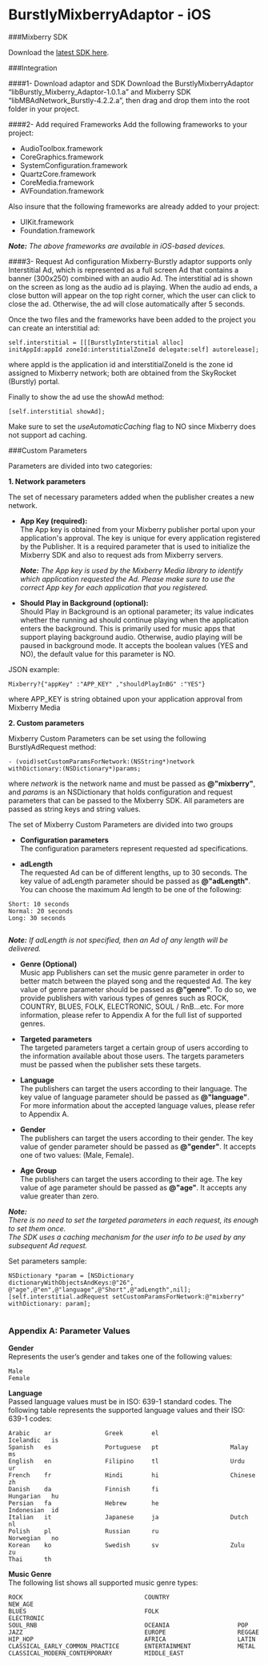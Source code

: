 BurstlyMixberryAdaptor - iOS
=======================


###Mixberry SDK

Download the [latest SDK here](https://s3.amazonaws.com/MixberryResources/libMBAdNetwork_Burstly-4.2.2.zip).

###Integration

####1- Download adaptor and SDK
Download the BurstlyMixberryAdaptor “libBurstly\_Mixberry\_Adaptor-1.0.1.a” and Mixberry SDK “libMBAdNetwork\_Burstly-4.2.2.a”, then drag and drop them into the root folder in your project.

####2- Add required Frameworks
Add the following frameworks to your project:

* AudioToolbox.framework
* CoreGraphics.framework
*	SystemConfiguration.framework
*	QuartzCore.framework
*	CoreMedia.framework
*	AVFoundation.framework

Also insure that the following frameworks are already added to your project:

*	UIKit.framework
*	Foundation.framework

<i> **Note:**
The above frameworks are available in iOS-based devices.</i>

####3- Request Ad configuration
Mixberry-Burstly adaptor supports only Interstitial Ad, which is represented as a full screen Ad that contains a banner (300x250) combined with an audio Ad. 
The interstitial ad is shown on the screen as long as the audio ad is playing. When the audio ad ends, a close button will appear on the top right corner, which the user can click to close the ad. Otherwise, the ad will close automatically after 5 seconds.

Once the two files and the frameworks have been added to the project you can create an interstitial ad:

<pre><code>self.interstitial = [[[BurstlyInterstitial alloc]
initAppId:appId zoneId:interstitialZoneId delegate:self] autorelease];
</code></pre>

where appId is the application id and interstitialZoneId is the zone id assigned to Mixberry network; both are obtained from the SkyRocket (Burstly) portal.

Finally to show the ad use the showAd method:

<pre><code>[self.interstitial showAd];</code></pre>

Make sure to set the *useAutomaticCaching* flag to NO since Mixberry does not support ad caching.


###Custom Parameters

Parameters are divided into two categories:

**1. Network parameters**

The set of necessary parameters added when the publisher creates a new network.


* **App Key (required):**<br/>
The App key is obtained from your Mixberry publisher portal upon your application's approval. The key is unique for every application registered by the Publisher.
It is a required parameter that is used to initialize the Mixberry SDK and also to request ads from Mixberry servers.



  <i>**Note:**
The App key is used by the Mixberry Media library to identify which application requested the Ad. Please make sure to use the correct App key for each application that you registered.</i>

* **Should Play in Background (optional):**<br/>
Should Play in Background is an optional parameter; its value indicates whether the running ad should continue playing when the application enters the background. This is primarily used for music apps that support playing background audio. Otherwise, audio playing will be paused in background mode. It accepts the boolean values (YES and NO), the default value for this parameter is NO. 

JSON example:
<pre><code>Mixberry?{"appKey" :"APP_KEY" ,"shouldPlayInBG" :"YES"}</code></pre>
where APP_KEY is string obtained upon your application approval from Mixberry Media

**2. Custom parameters**

Mixberry Custom Parameters can be set using the following BurstlyAdRequest method:
<pre><code>- (void)setCustomParamsForNetwork:(NSString*)network
withDictionary:(NSDictionary*)params;</code></pre>
where *network* is the network name and must be passed as **@"mixberry"**, and *params* is an NSDictionary that holds configuration and request parameters that can be passed to the Mixberry SDK. All parameters are passed as string keys and string values.

The set of Mixberry Custom Parameters are divided into two groups

*  **Configuration parameters**<br/>
The configuration parameters represent requested ad specifications.

  * **adLength** <br/>
The requested Ad can be of different lengths, up to 30 seconds. The key value of adLength parameter should be passed as **@"adLength"**. You can choose the maximum Ad length to be one of the following:
  <pre><code>Short: 10 seconds
Normal: 20 seconds
Long: 30 seconds
  </code></pre>
<i>**Note:**
If adLength is not specified, then an Ad of any length will be delivered.</i>
  * **Genre (Optional)** <br/>
  Music app Publishers can set the music genre parameter in order to better match between the played song and the requested Ad. The key value of genre parameter should be passed as **@"genre"**. To do so, we provide publishers with various types of genres such as ROCK, COUNTRY, BLUES, FOLK, ELECTRONIC, SOUL / RnB…etc. For more information, please refer to Appendix A for the full list of supported genres.

*  **Targeted parameters**<br/>
The targeted parameters target a certain group of users according to the information available about those users. The targets parameters must be passed when the publisher sets these targets. 
  * **Language**<br/>
  The publishers can target the users according to their language. The key value of language parameter should be passed as **@"language"**. For more information about the accepted language values, please refer to Appendix A.
  * **Gender**<br/>
  The publishers can target the users according to their gender. The key value of gender parameter should be passed as **@"gender"**. It accepts one of two values: (Male, Female).
  * **Age Group**<br/>
  The publishers can target the users according to their age. The key value of age parameter should be passed as **@"age"**. It accepts any value greater than zero.
  
  <i>**Note:**<br/> There is no need to set the targeted parameters in each request, its enough to set them once. <br/>
The SDK uses a caching mechanism for the user info to be used by any subsequent Ad request.</i>

  Set parameters sample:
  <pre><code>NSDictionary *param = [NSDictionary dictionaryWithObjectsAndKeys:@"26",
@"age",@"en",@"language",@"Short",@"adLength",nil];
[self.interstitial.adRequest setCustomParamsForNetwork:@"mixberry" 
withDictionary: param];
  </code></pre>

### Appendix A: Parameter Values
**Gender** <br/>
Represents the user’s gender and takes one of the following values:
<pre><code>Male
Female </code></pre>

**Language** <br/>
Passed language values must be in ISO: 639-1 standard codes. The following table represents the supported language values and their ISO: 639-1 codes:

<pre><code>Arabic    ar               Greek        el                    Icelandic   is
Spanish   es               Portuguese   pt                    Malay       ms
English   en               Filipino     tl                    Urdu        ur
French    fr               Hindi        hi                    Chinese     zh
Danish    da               Finnish      fi                    Hungarian   hu
Persian   fa               Hebrew       he                    Indonesian  id
Italian   it               Japanese     ja                    Dutch       nl
Polish    pl               Russian      ru                    Norwegian   no
Korean    ko               Swedish      sv                    Zulu        zu
Thai      th
</code></pre>

**Music Genre** <br/>
The following list shows all supported music genre types:
<pre><code>ROCK                                  COUNTRY                   NEW_AGE
BLUES                                 FOLK                      ELECTRONIC
SOUL_RNB                              OCEANIA                   POP
JAZZ                                  EUROPE                    REGGAE
HIP_HOP                               AFRICA                    LATIN
CLASSICAL_EARLY_COMMON_PRACTICE       ENTERTAINMENT             METAL
CLASSICAL_MODERN_CONTEMPORARY         MIDDLE_EAST
</code></pre>

